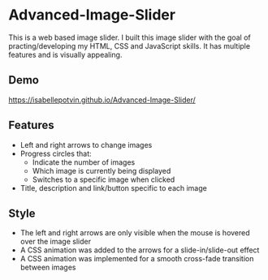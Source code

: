 # Advanced-Image-Slider

This is a web based image slider. I built this image slider with the goal of practing/developing my HTML, CSS and JavaScript skills. It has multiple features and is visually appealing.

## Demo
https://isabellepotvin.github.io/Advanced-Image-Slider/

## Features
- Left and right arrows to change images
- Progress circles that:
  - Indicate the number of images 
  - Which image is currently being displayed
  - Switches to a specific image when clicked
- Title, description and link/button specific to each image

## Style
- The left and right arrows are only visible when the mouse is hovered over the image slider
- A CSS animation was added to the arrows for a slide-in/slide-out effect 
- A CSS animation was implemented for a smooth cross-fade transition between images
